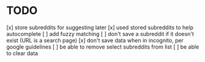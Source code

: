 # TODO
[x] store subreddits for suggesting later
[x] used stored subreddits to help autocomplete
[ ] add fuzzy matching
[ ] don't save a subreddit if it doesn't exist (URL is a search page)
[x] don't save data when in incognito, per google guidelines
[ ] be able to remove select subreddits from list
[ ] be able to clear data
